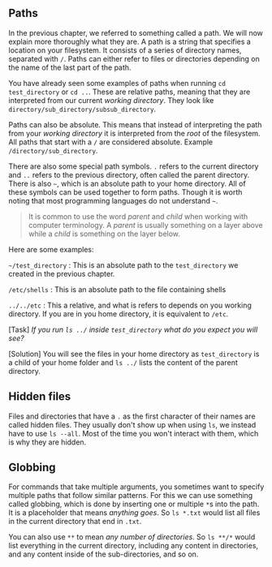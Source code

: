 ## Paths

In the previous chapter, we referred to something called a path. We will now explain more thoroughly what they are. A path is a string that specifies a location on your filesystem. It consists of a series of directory names, separated with `/`. Paths can either refer to files or directories depending on the name of the last part of the path.

You have already seen some examples of paths when running `cd test_directory` or `cd ..`. These are relative paths, meaning that they are interpreted from our current _working directory_. They look like `directory/sub_directory/subsub_directory`.

Paths can also be absolute. This means that instead of interpreting the path from your _working directory_ it is interpreted from the _root_ of the filesystem. All paths that start with a `/` are considered absolute. Example `/directory/sub_directory`.

There are also some special path symbols. `.` refers to the current directory and `..` refers to the previous directory, often called the parent directory. There is also `~`, which is an absolute path to your home directory. All of these symbols can be used together to form paths. Though it is worth noting that most programming languages do not understand `~`.

> It is common to use the word _parent_ and _child_ when working with computer terminology. A _parent_ is usually something on a layer above while a _child_ is something on the layer below.

Here are some examples:

`~/test_directory` : This is an absolute path to the `test_directory` we created in the previous chapter.

`/etc/shells` : This is an absolute path to the file containing shells

`../../etc` : This a relative, and what is refers to depends on you working directory. If you are in you home directory, it is equivalent to `/etc`.

[Task]
_If you run `ls ../` inside `test_directory` what do you expect you will see?_

[Solution]
You will see the files in your home directory as `test_directory` is a child of your home folder and `ls ../` lists the content of the parent directory.

## Hidden files

Files and directories that have a `.` as the first character of their names are called hidden files. They usually don't show up when using `ls`, we instead have to use `ls --all`. Most of the time you won't interact with them, which is why they are hidden.

## Globbing

For commands that take multiple arguments, you sometimes want to specify multiple paths that follow similar patterns. For this we can use something called globbing, which is done by inserting one or multiple `*`s into the path. It is a placeholder that means _anything goes_. So `ls *.txt` would list all files in the current directory that end in `.txt`.

You can also use `**` to mean _any number of directories_. So `ls **/*` would list everything in the current directory, including any content in directories, and any content inside of the sub-directories, and so on.
